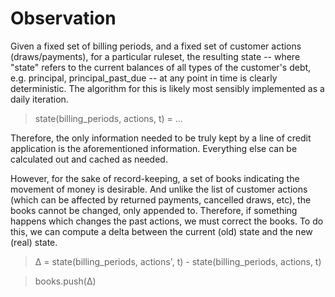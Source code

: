 # Observation
Given a fixed set of billing periods, and a fixed set of customer actions (draws/payments), for a particular ruleset, the resulting state -- where "state" refers to the current balances of all types of the customer's debt, e.g. principal, principal_past_due -- at any point in time is clearly deterministic. The algorithm for this is likely most sensibly implemented as a daily iteration.

> state(billing_periods, actions, t) = ...

Therefore, the only information needed to be truly kept by a line of credit application is the aforementioned information. Everything else can be calculated out and cached as needed.

However, for the sake of record-keeping, a set of books indicating the movement of money is desirable. And unlike the list of customer actions (which can be affected by returned payments, cancelled draws, etc), the books cannot be changed, only appended to. Therefore, if something happens which changes the past actions, we must correct the books. To do this, we can compute a delta between the current (old) state and the new (real) state.

> &Delta; = state(billing_periods, actions', t) - state(billing_periods, actions, t)

> books.push(&Delta;)
